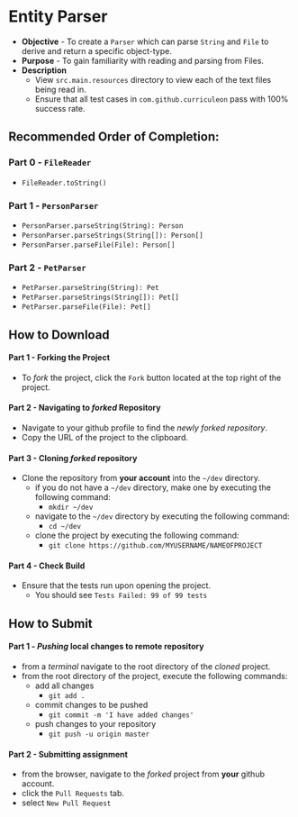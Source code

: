 # Entity Parser

* **Objective** - To create a `Parser` which can parse `String` and `File` to derive and return a specific object-type.
* **Purpose** - To gain familiarity with reading and parsing from Files.
* **Description** 
    * View `src.main.resources` directory to view each of the text files being read in.
    * Ensure that all test cases in `com.github.curriculeon` pass with 100% success rate. 

## Recommended Order of Completion:
### Part 0 - `FileReader`
* `FileReader.toString()`

### Part 1 - `PersonParser`
* `PersonParser.parseString(String): Person`
* `PersonParser.parseStrings(String[]): Person[]`
* `PersonParser.parseFile(File): Person[]`

### Part 2 - `PetParser`
* `PetParser.parseString(String): Pet`
* `PetParser.parseStrings(String[]): Pet[]`
* `PetParser.parseFile(File): Pet[]`


## How to Download

#### Part 1 - Forking the Project
* To _fork_ the project, click the `Fork` button located at the top right of the project.


#### Part 2 - Navigating to _forked_ Repository
* Navigate to your github profile to find the _newly forked repository_.
* Copy the URL of the project to the clipboard.

#### Part 3 - Cloning _forked_ repository
* Clone the repository from **your account** into the `~/dev` directory.
  * if you do not have a `~/dev` directory, make one by executing the following command:
    * `mkdir ~/dev`
  * navigate to the `~/dev` directory by executing the following command:
    * `cd ~/dev`
  * clone the project by executing the following command:
    * `git clone https://github.com/MYUSERNAME/NAMEOFPROJECT`

#### Part 4 - Check Build
* Ensure that the tests run upon opening the project.
    * You should see `Tests Failed: 99 of 99 tests`







## How to Submit

#### Part 1 -  _Pushing_ local changes to remote repository
* from a _terminal_ navigate to the root directory of the _cloned_ project.
* from the root directory of the project, execute the following commands:
    * add all changes
      * `git add .`
    * commit changes to be pushed
      * `git commit -m 'I have added changes'`
    * push changes to your repository
      * `git push -u origin master`

#### Part 2 - Submitting assignment
* from the browser, navigate to the _forked_ project from **your** github account.
* click the `Pull Requests` tab.
* select `New Pull Request`
